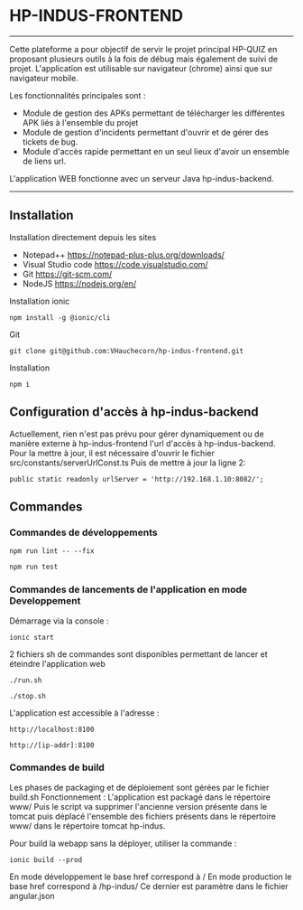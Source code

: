 # HP-INDUS-FRONTEND

***

Cette plateforme a pour objectif de servir le projet principal HP-QUIZ en proposant plusieurs outils à la fois de débug mais également de suivi de projet. 
L'application est utilisable sur navigateur (chrome) ainsi que sur navigateur mobile.

Les fonctionnalités principales sont : 
* Module de gestion des APKs permettant de télécharger les différentes APK liés à l'ensemble du projet
* Module de gestion d'incidents permettant d'ouvrir et de gérer des tickets de bug.
* Module d'accès rapide permettant en un seul lieux d'avoir un ensemble de liens url.

L'application WEB fonctionne avec un serveur Java hp-indus-backend.

*** 

## Installation

Installation directement depuis les sites 
* Notepad++ https://notepad-plus-plus.org/downloads/
* Visual Studio code https://code.visualstudio.com/
* Git https://git-scm.com/
* NodeJS https://nodejs.org/en/

Installation ionic

```
npm install -g @ionic/cli
```

Git 

```
git clone git@github.com:VHauchecorn/hp-indus-frontend.git
```

Installation
```
npm i 
```

## Configuration d'accès à hp-indus-backend
Actuellement, rien n'est pas prévu pour gérer dynamiquement ou de manière externe à hp-indus-frontend l'url d'accès à hp-indus-backend.
Pour la mettre à jour, il est nécessaire d'ouvrir le fichier src/constants/serverUrlConst.ts
Puis de mettre à jour la ligne 2:

```
public static readonly urlServer = 'http://192.168.1.10:8082/';
```

## Commandes

### Commandes de développements 

```
npm run lint -- --fix
```

```
npm run test
```

### Commandes de lancements de l'application en mode Developpement

Démarrage via la console :
```
ionic start
```

2 fichiers sh de commandes sont disponibles permettant de lancer et éteindre l'application web
```
./run.sh
```

```
./stop.sh
```

L'application est accessible à l'adresse :
```
http://localhost:8100
```
```
http://[ip-addr]:8100
```

### Commandes de build

Les phases de packaging et de déploiement sont gérées par le fichier build.sh
Fonctionnement : 
L'application est packagé dans le répertoire www/
Puis le script va supprimer l'ancienne version présente dans le tomcat puis déplacé l'ensemble des fichiers présents dans le répertoire www/ dans le répertoire tomcat hp-indus.

Pour build la webapp sans la déployer, utiliser la commande :
```
ionic build --prod
```

En mode développement le base href correspond à /
En mode production le base href correspond à /hp-indus/ 
Ce dernier est paramètre dans le fichier angular.json

